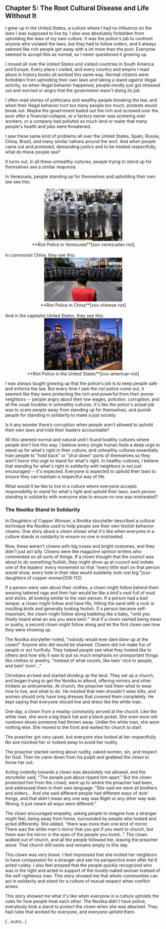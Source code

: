 ## Chapter 5: The Root Cultural Disease and Life Without It

I grew up in the United States, a culture where I had no influence on the laws I was supposed to live by. I also was absolutely forbidden from upholding the laws of my own culture. It was the police's job to confront anyone who violated the laws, but they had to follow orders, and it always seemed like rich people got away with a lot more than the poor. Everyone seemed to accept this as normal, so I never questioned it growing up. 

I moved all over the United States and visited countries in South America and Europe. Every place I visited, and every country and empire I read about in history books all worked this same way. Normal citizens were forbidden from upholding their own laws and taking a stand against illegal activity, so when illegal behavior happened, people mostly just got stressed out and worried or angry that the government wasn't doing its job.

I often read stories of politicians and wealthy people breaking the law, and when their illegal behavior hurt too many people too much, protests would break out. Maybe the government bailed out the rich and screwed over the poor after a financial collapse, or a factory owner was screwing over workers, or a company had polluted so much land or water that many people's health and jobs were threatened.

I saw these same kind of problems all over the United States, Spain, Russia, China, Brazil, and many similar nations around the worl. And when people came out and protested, demanding justice and to be treated respectfully, what do these people see?

It turns out, in all these unhealthy cultures, people trying to stand up for themselves see a similar response.

In Venezuela, people standing up for themselves and upholding their own law see this:

<center>
<img src="./images/venezuelan_riot_police.jpg" width=50% alt="Riot Police in Venezuela"/><br/>
**Riot Police in Venezuela**[xxx-venezuelan riot]</center>
<br/><div style="break-after:page"></div>
In communist China, they see this:

<center>
<img src="./images/chinese_riot_police.jpg" width=50% alt="Riot Police in China"/><br/>
**Riot Police in China**[xxx-chinese riot]
</center>
<br/>
And in the capitalist United States, they see this:

<center>
<img src="./images/american_riot_police.jpg" width=50% alt="Riot Police in the United States"/><br/>
**Riot Police in the United States**[xxx-american riot]
</center>

I was always taught growing up that the police's job is to keep people safe and enforce the law. But every time I saw the riot police come out, it seemed like they were protecting the rich and powerful from their poorer neighbors -- people angry about their low wages, pollution, corruption, and all the usual troubles in unhealthy cultures. It's like the police's actual job was to scare people away from standing up for themselves, and punish people for standing in solidarity to make a just society.

Is it any wonder there’s corruption when people aren’t allowed to uphold their own laws and hold their leaders accountable?

All this seemed normal and natural until I found healthy cultures where people don't live this way. I believe every single human feels a deep urge to stand up for what's right in their culture, and unhealthy cultures essentially train people to "hold back" or "shut down" parts of themselves so they won't honor this urge to stand for what's right. In healthy cultures, I believe that standing for what's right in solidarity with neighbors is not just encouraged -- it's expected. Everyone is expected to uphold their laws to ensure they can maintain a respectful way of life.

What would it be like to live in a culture where everyone accepts responsibility to stand for what's right and uphold their laws, each person standing in solidarity with everyone else to ensure no one was mistreated?

### The Nootka Stand in Solidarity

In _Daughters of Copper Woman_, a Nootka storyteller described a cultural technique the Nootka used to help people see their own foolish behavior: clowns. One story about a clown shows what it's like when everyone in a culture stands in solidarity to ensure no one is mistreated.

Now, these weren't clowns with big noses and bright costumes, and they didn't just act silly. Clowns were like magazine opinion writers who commented on all sorts of things. If a clown thought that the council was about to do something foolish, they might show up at council and imitate one of the leaders' every movement so that "every little wart on that person would show, every hole in their idea would suddenly look real big."[xxx-daughters of copper woman|109-112]

If a person were vain about their clothes, a clown might follow behind them wearing tattered rags and their hair would be like a bird's nest full of mud and sticks, all looking similar to the vain person. If a person had a bad temper, a clown might follow and have fits, hitting the sand with a rock or insulting birds and generally looking foolish. If a person became self-important, the clown might follow along babbling like a baby, "until you finally heard what an ass you were bein'." And if a clown started being mean or pushy, a second clown might follow along and let the first clown see how they were showing up.

The Nootka storyteller noted, "nobody would ever dare blow up at the clown!" Anyone who did would be shamed. Clowns did not make fun of people or act hurtfully. They helped people see what they looked like to others and how silly it was to put so much emphasis on unimportant things like clothes or jewelry, "instead of what counts, like bein' nice to people, and bein' lovin'..."

Christians arrived and started dividing up the land. They set up a church, and began trying to get the Nootka to attend, offering mirrors and other trinkets as enticements. At church, the preacher told them what to wear, how to live, and what to do. He insisted that men shouldn't wear kilts, and women should only have long dresses that covered them completely. He kept saying that everyone should live and dress like the white man.

One day, a clown from a nearby community arrived at the church. Like the white man, she wore a big black hat and a black jacket. She even wore old rundown shoes someone had thrown away. Unlike the white man, she wore nothing else. She moved to the front and waited for church to start.

The preacher got very upset, but everyone else looked at her respectfully. No one mocked her or looked away to avoid her nudity.

The preacher started ranting about nudity, naked women, sin, and respect for God. Then he came down from his pulpit and grabbed the clown to throw her out.

Acting violently towards a clown was absolutely not allowed, and the storyteller said, "The people just about ripped him apart." But the clown protected him from the crowd, went up to where the preacher had been, and addressed them in their own language: "She said we were all brothers and sisters... And she said different people had different ways of doin' things, and that didn't mean any one way was Right or any other way was Wrong, it just meant all ways were different."

The clown encouraged empathy, asking people to imagine how a stranger might feel, being away from home, surrounded by people who looked and acted differently. She added, "there was more than one kind of mirror. There was the white man's mirror that you got if you went to church, but there was the mirror in the eyes of the people you loved..." The clown walked out of church, and all the people followed her, leaving the preacher alone. That church still exists and remains empty to this day.

This clown was very brave. I feel impressed that she invited her neighbors to have compassion for a stranger and see his perspective even after he'd acted rudely. I also feel amazed that the people quickly recognized who was in the right and acted in support of the mostly-naked woman instead of the self-righteous man. This story showed me that whole communities can act in solidarity and stand for a culture of mutual respect when conflict arises.

This story showed me what it's like when everyone in a culture upholds the rules for how people treat each other. The Nootka didn't have police; everybody took a stand to protect the clown when she was attacked. They had rules that worked for everyone, and everyone upheld them.

[...outro...]
